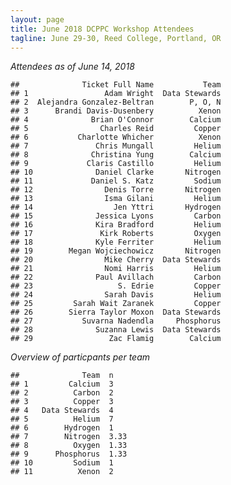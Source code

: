 ```yaml
---
layout: page
title: June 2018 DCPPC Workshop Attendees
tagline: June 29-30, Reed College, Portland, OR
---
```


_Attendees as of June 14, 2018_

    ##              Ticket Full Name           Team
    ## 1                 Adam Wright  Data Stewards
    ## 2  Alejandra Gonzalez-Beltran        P, O, N
    ## 3      Brandi Davis-Dusenbery          Xenon
    ## 4              Brian O'Connor        Calcium
    ## 5                Charles Reid         Copper
    ## 6           Charlotte Whicher          Xenon
    ## 7               Chris Mungall         Helium
    ## 8              Christina Yung        Calcium
    ## 9             Claris Castillo         Helium
    ## 10              Daniel Clarke       Nitrogen
    ## 11             Daniel S. Katz         Sodium
    ## 12                Denis Torre       Nitrogen
    ## 13                Isma Gilani         Helium
    ## 14                  Jen Yttri       Hydrogen 
    ## 15              Jessica Lyons         Carbon
    ## 16              Kira Bradford         Helium
    ## 17               Kirk Roberts         Oxygen
    ## 18              Kyle Ferriter         Helium
    ## 19        Megan Wojciechowicz       Nitrogen
    ## 20                Mike Cherry  Data Stewards
    ## 21                Nomi Harris         Helium
    ## 22              Paul Avillach         Carbon
    ## 23                   S. Edrie         Copper
    ## 24                Sarah Davis         Helium
    ## 25         Sarah Wait Zaranek         Copper
    ## 26        Sierra Taylor Moxon  Data Stewards
    ## 27           Suvarna Nadendla     Phosphorus
    ## 28              Suzanna Lewis  Data Stewards
    ## 29                 Zac Flamig        Calcium

_Overview of particpants per team_

    ##              Team  n
    ## 1         Calcium  3
    ## 2          Carbon  2
    ## 3          Copper  3
    ## 4   Data Stewards  4
    ## 5          Helium  7
    ## 6        Hydrogen  1
    ## 7        Nitrogen  3.33
    ## 8          Oxygen  1.33
    ## 9      Phosphorus  1.33
    ## 10         Sodium  1
    ## 11          Xenon  2

